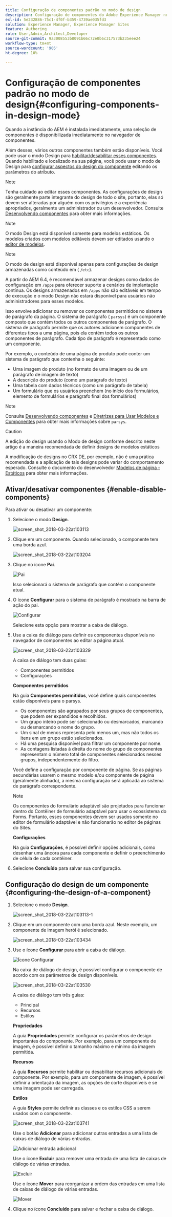 ```yaml
---
title: Configuração de componentes padrão no modo de design
description: Configuração de componentes do Adobe Experience Manager no modo de design.
exl-id: 5e232886-75c1-4f0f-b359-4739ae035fd3
solution: Experience Manager, Experience Manager Sites
feature: Authoring
role: User,Admin,Architect,Developer
source-git-commit: 9a3008553b8091b66c72e0b6c317573b235eee24
workflow-type: tm+mt
source-wordcount: '905'
ht-degree: 10%

---
```


# Configuração de componentes padrão no modo de design{#configuring-components-in-design-mode}

Quando a instância do AEM é instalada imediatamente, uma seleção de componentes é disponibilizada imediatamente no navegador de componentes.

Além desses, vários outros componentes também estão disponíveis. Você pode usar o modo Design para [habilitar/desabilitar esses componentes](#enable-disable-components). Quando habilitado e localizado na sua página, você pode usar o modo de Design para [configurar aspectos do design do componente](#configuring-the-design-of-a-component) editando os parâmetros do atributo.

>[!NOTE]
>
>Tenha cuidado ao editar esses componentes. As configurações de design são geralmente parte integrante do design de todo o site, portanto, elas só devem ser alteradas por alguém com os privilégios e a experiência apropriados, geralmente um administrador ou um desenvolvedor. Consulte [Desenvolvendo componentes](/help/sites-developing/components.md) para obter mais informações.

>[!NOTE]
>
>O modo Design está disponível somente para modelos estáticos. Os modelos criados com modelos editáveis devem ser editados usando o [editor de modelos](/help/sites-authoring/templates.md).

>[!NOTE]
>
>O modo de design está disponível apenas para configurações de design armazenadas como conteúdo em ( `/etc`).
>
>A partir do AEM 6.4, é recomendável armazenar designs como dados de configuração em `/apps` para oferecer suporte a cenários de implantação contínua. Os designs armazenados em `/apps` não são editáveis em tempo de execução e o modo Design não estará disponível para usuários não administradores para esses modelos.

Isso envolve adicionar ou remover os componentes permitidos no sistema de parágrafo da página. O sistema de parágrafo ( `parsys`) é um componente composto que contém todos os outros componentes de parágrafo. O sistema de parágrafo permite que os autores adicionem componentes de diferentes tipos a uma página, pois ela contém todos os outros componentes de parágrafo. Cada tipo de parágrafo é representado como um componente.

Por exemplo, o conteúdo de uma página de produto pode conter um sistema de parágrafo que contenha o seguinte:

* Uma imagem do produto (no formato de uma imagem ou de um parágrafo de imagem de texto)
* A descrição do produto (como um parágrafo de texto)
* Uma tabela com dados técnicos (como um parágrafo de tabela)
* Um formulário que os usuários preenchem (no início dos formulários, elemento de formulários e parágrafo final dos formulários)

>[!NOTE]
>
>Consulte [Desenvolvendo componentes](/help/sites-developing/components.md) e [Diretrizes para Usar Modelos e Componentes](/help/sites-developing/dev-guidelines-bestpractices.md#guidelines-for-using-templates-and-components) para obter mais informações sobre `parsys`.

>[!CAUTION]
>
>A edição do design usando o Modo de design conforme descrito neste artigo é a maneira recomendada de definir designs de modelos estáticos
>
>A modificação de designs no CRX DE, por exemplo, não é uma prática recomendada e a aplicação de tais designs pode variar do comportamento esperado. Consulte o documento do desenvolvedor [Modelos de página - Estáticos](/help/sites-developing/page-templates-static.md#how-template-designs-are-applied) para obter mais informações.

## Ativar/desativar componentes {#enable-disable-components}

Para ativar ou desativar um componente:

1. Selecione o modo **Design**.

   ![screen_shot_2018-03-22at103113](assets/screen_shot_2018-03-22at103113.png)

1. Clique em um componente. Quando selecionado, o componente tem uma borda azul.

   ![screen_shot_2018-03-22at103204](assets/screen_shot_2018-03-22at103204.png)

1. Clique no ícone **Pai**.

   ![Pai](do-not-localize/screen_shot_2018-03-22at103204.png)

   Isso selecionará o sistema de parágrafo que contém o componente atual.

1. O ícone **Configurar** para o sistema de parágrafo é mostrado na barra de ação do pai.

   ![Configurar](do-not-localize/screen_shot_2018-03-22at103256.png)

   Selecione esta opção para mostrar a caixa de diálogo.

1. Use a caixa de diálogo para definir os componentes disponíveis no navegador de componentes ao editar a página atual.

   ![screen_shot_2018-03-22at103329](assets/screen_shot_2018-03-22at103329.png)

   A caixa de diálogo tem duas guias:

   * Componentes permitidos
   * Configurações

   **Componentes permitidos**

   Na guia **Componentes permitidos**, você define quais componentes estão disponíveis para o parsys.

   * Os componentes são agrupados por seus grupos de componentes, que podem ser expandidos e recolhidos.
   * Um grupo inteiro pode ser selecionado ou desmarcados, marcando ou desmarcando o nome do grupo.
   * Um sinal de menos representa pelo menos um, mas não todos os itens em um grupo estão selecionados.
   * Há uma pesquisa disponível para filtrar um componente por nome.
   * As contagens listadas à direita do nome do grupo de componentes representam o número total de componentes selecionados nesses grupos, independentemente do filtro.

   Você define a configuração por componente de página. Se as páginas secundárias usarem o mesmo modelo e/ou componente de página (geralmente alinhado), a mesma configuração será aplicada ao sistema de parágrafo correspondente.

   >[!NOTE]
   >
   >Os componentes do formulário adaptável são projetados para funcionar dentro do Contêiner de formulário adaptável para usar o ecossistema do Forms. Portanto, esses componentes devem ser usados somente no editor de formulário adaptável e não funcionarão no editor de páginas do Sites.

   **Configurações**

   Na guia **Configurações**, é possível definir opções adicionais, como desenhar uma âncora para cada componente e definir o preenchimento de célula de cada contêiner.

1. Selecione **Concluído** para salvar sua configuração.

## Configuração do design de um componente {#configuring-the-design-of-a-component}

1. Selecione o modo **Design**.

   ![screen_shot_2018-03-22at103113-1](assets/screen_shot_2018-03-22at103113-1.png)

1. Clique em um componente com uma borda azul. Neste exemplo, um componente de imagem herói é selecionado.

   ![screen_shot_2018-03-22at103434](assets/screen_shot_2018-03-22at103434.png)

1. Use o ícone **Configurar** para abrir a caixa de diálogo.

   ![Ícone Configurar](do-not-localize/screen_shot_2018-03-22at103256-1.png)

   Na caixa de diálogo de design, é possível configurar o componente de acordo com os parâmetros de design disponíveis.

   ![screen_shot_2018-03-22at103530](assets/screen_shot_2018-03-22at103530.png)

   A caixa de diálogo tem três guias:

   * Principal
   * Recursos
   * Estilos

   **Propriedades**

   A guia **Propriedades** permite configurar os parâmetros de design importantes do componente. Por exemplo, para um componente de imagem, é possível definir o tamanho máximo e mínimo da imagem permitida.

   **Recursos**

   A guia **Recursos** permite habilitar ou desabilitar recursos adicionais do componente. Por exemplo, para um componente de imagem, é possível definir a orientação da imagem, as opções de corte disponíveis e se uma imagem pode ser carregada.

   **Estilos**

   A guia **Styles** permite definir as classes e os estilos CSS a serem usados com o componente.

   ![screen_shot_2018-03-22at103741](assets/screen_shot_2018-03-22at103741.png)

   Use o botão **Adicionar** para adicionar outras entradas a uma lista de caixas de diálogo de várias entradas.

   ![Adicionar entrada adicional](assets/chlimage_1-94.png)

   Use o ícone **Excluir** para remover uma entrada de uma lista de caixas de diálogo de várias entradas.

   ![Excluir](do-not-localize/screen_shot_2018-03-22at103809.png)

   Use o ícone **Mover** para reorganizar a ordem das entradas em uma lista de caixas de diálogo de várias entradas.

   ![Mover](do-not-localize/screen_shot_2018-03-22at103816.png)

1. Clique no ícone **Concluído** para salvar e fechar a caixa de diálogo.
